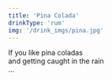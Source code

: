 ```yaml
---
title: 'Pina Colada'
drinkType: 'rum'
img: '/drink_imgs/pina.jpg'
---
```

If you like pina coladas <br>
and getting caught in the rain <br>
...